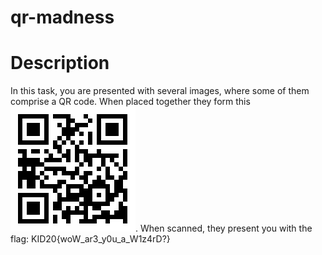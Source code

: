 # qr-madness
# Description
In this task, you are presented with several images, where some of them comprise a QR code. When placed together they form this ![QR code](QRSolution.png). When scanned, they present you with the flag: KID20{woW_ar3_y0u_a_W1z4rD?}